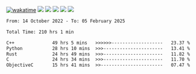 [![wakatime](https://wakatime.com/badge/user/368879df-dc38-4b1a-86c4-8a2054a0e074.svg)](https://wakatime.com/@368879df-dc38-4b1a-86c4-8a2054a0e074)
<img src="https://img.shields.io/badge/Windows-0078D6?style=flat&logo=Windows&logoColor=white">
<img src="https://img.shields.io/badge/IntelliJ_IDEA-000000.svg?style=flat&logo=IntelliJ-IDEA&logoColor=white">
<img src="https://img.shields.io/badge/CLion-000000.svg?style=flat&logo=CLion&logoColor=white">
<img src="https://img.shields.io/badge/Visual_Studio_Code-007ACC?style=flat&logo=Visual-Studio-Code&logoColor=white">
<img src="https://img.shields.io/badge/Discord-5865F2?label=kano42&style=flat&logo=discord&logoColor=white">
<br>


<!--START_SECTION:waka-->

```txt
From: 14 October 2022 - To: 05 February 2025

Total Time: 210 hrs 1 min

C++              49 hrs 5 mins   >>>>>>-------------------   23.37 %
Python           28 hrs 10 mins  >>>----------------------   13.41 %
Rust             24 hrs 49 mins  >>>----------------------   11.82 %
C                24 hrs 34 mins  >>>----------------------   11.70 %
ObjectiveC       15 hrs 41 mins  >>-----------------------   07.47 %
```

<!--END_SECTION:waka-->
